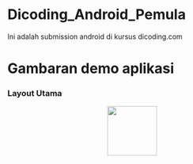 # Dicoding_Android_Pemula
Ini adalah submission android di kursus dicoding.com

# Gambaran demo aplikasi

### Layout Utama

<p align="center"><img src="https://i.postimg.cc/sx3CBDfz/Screenshot-2019-09-23-21-30-43-22.png" width="100px" height="100px"></p>
